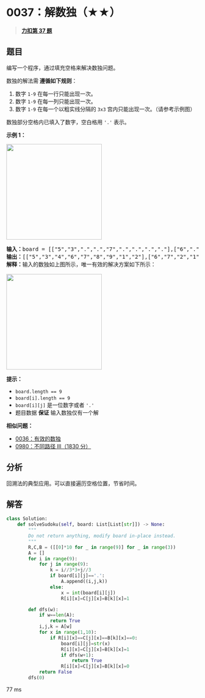 # 0037：解数独（★★）


> <u>**[力扣第 37 题](https://leetcode.cn/problems/sudoku-solver/)**</u>

## 题目

<p>编写一个程序，通过填充空格来解决数独问题。</p>

<p>数独的解法需<strong> 遵循如下规则</strong>：</p>

<ol>
<li>数字 <code>1-9</code> 在每一行只能出现一次。</li>
<li>数字 <code>1-9</code> 在每一列只能出现一次。</li>
<li>数字 <code>1-9</code> 在每一个以粗实线分隔的 <code>3x3</code> 宫内只能出现一次。（请参考示例图）</li>
</ol>

<p>数独部分空格内已填入了数字，空白格用 <code>'.'</code> 表示。</p>



<div class="top-view__1vxA">
<div class="original__bRMd">
<div>
<p><strong>示例 1：</strong></p>
<img src="https://assets.leetcode-cn.com/aliyun-lc-upload/uploads/2021/04/12/250px-sudoku-by-l2g-20050714svg.png" style="height:250px; width:250px" />
<pre>
<strong>输入：</strong>board = [["5","3",".",".","7",".",".",".","."],["6",".",".","1","9","5",".",".","."],[".","9","8",".",".",".",".","6","."],["8",".",".",".","6",".",".",".","3"],["4",".",".","8",".","3",".",".","1"],["7",".",".",".","2",".",".",".","6"],[".","6",".",".",".",".","2","8","."],[".",".",".","4","1","9",".",".","5"],[".",".",".",".","8",".",".","7","9"]]
<strong>输出：</strong>[["5","3","4","6","7","8","9","1","2"],["6","7","2","1","9","5","3","4","8"],["1","9","8","3","4","2","5","6","7"],["8","5","9","7","6","1","4","2","3"],["4","2","6","8","5","3","7","9","1"],["7","1","3","9","2","4","8","5","6"],["9","6","1","5","3","7","2","8","4"],["2","8","7","4","1","9","6","3","5"],["3","4","5","2","8","6","1","7","9"]]
<strong>解释：</strong>输入的数独如上图所示，唯一有效的解决方案如下所示：

<img src=" https://assets.leetcode-cn.com/aliyun-lc-upload/uploads/2021/04/12/250px-sudoku-by-l2g-20050714_solutionsvg.png" style="height:250px; width:250px" />
</pre>



<p><strong>提示：</strong></p>

<ul>
<li><code>board.length == 9</code></li>
<li><code>board[i].length == 9</code></li>
<li><code>board[i][j]</code> 是一位数字或者 <code>'.'</code></li>
<li>题目数据 <strong>保证</strong> 输入数独仅有一个解</li>
</ul>
</div>
</div>
</div>


**相似问题：**
- [0036：有效的数独](/leetcode/0036)
- [0980：不同路径 III（1830 分）](/leetcode/0980)


## 分析

回溯法的典型应用。可以直接遍历空格位置，节省时间。

## 解答

```python
class Solution:
    def solveSudoku(self, board: List[List[str]]) -> None:
        """
        Do not return anything, modify board in-place instead.
        """
        R,C,B = ([[0]*10 for _ in range(9)] for _ in range(3))
        A = []
        for i in range(9):
            for j in range(9):
                k = i//3*3+j//3
                if board[i][j]=='.':
                    A.append((i,j,k))
                else:
                    x = int(board[i][j])
                    R[i][x]=C[j][x]=B[k][x]=1

        def dfs(w):
            if w==len(A):
                return True
            i,j,k = A[w]
            for x in range(1,10):
                if R[i][x]==C[j][x]==B[k][x]==0:
                    board[i][j]=str(x)
                    R[i][x]=C[j][x]=B[k][x]=1
                    if dfs(w+1):
                        return True
                    R[i][x]=C[j][x]=B[k][x]=0
            return False
        dfs(0)
```
77 ms
